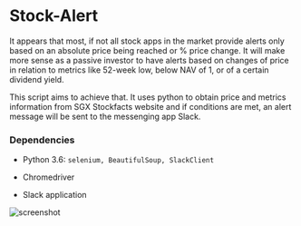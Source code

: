 # Stock-Alert

It appears that most, if not all stock apps in the market provide alerts only based on an absolute price being reached or % price change. It will make more sense as a passive investor to have alerts based on changes of price in relation to metrics like 52-week low, below NAV of 1, or of a certain dividend yield.

This script aims to achieve that. It uses python to obtain price and metrics information from SGX Stockfacts website and if conditions are met, an alert message will be sent to the messenging app Slack.

### Dependencies
 * Python 3.6: `selenium, BeautifulSoup, SlackClient`

 * Chromedriver

 * Slack application


 ![screenshot](https://github.com/mapattacker/stock-alert/blob/master/slack_image.png)